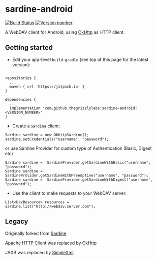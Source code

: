 # sardine-android

[![Build Status](https://circleci.com/gh/thegrizzlylabs/sardine-android.svg?&style=shield)](https://circleci.com/gh/thegrizzlylabs/sardine-android)
[![Version number](https://jitpack.io/v/thegrizzlylabs/sardine-android.svg) ](https://jitpack.io/v/thegrizzlylabs/sardine-android.svg)

A WebDAV client for Android, using [OkHttp](https://github.com/square/okhttp) as HTTP client.

## Getting started

- Edit your app-level `build.gradle` (see top of this page for the latest version):

```

repositories {
  ...
  maven { url 'https://jitpack.io' }
}

dependencies {
  ...
  implementation 'com.github.thegrizzlylabs:sardine-android:<VERSION_NUMBER>'
}
```

- Create a `Sardine` client:
```
Sardine sardine = new OkHttpSardine();
sardine.setCredentials("username", "password");
```

or use Sardine Provider for custom type of Authentication (Basic, Digest etc)
```
Sardine sardine =  SardineProvider.getSardineWithBasic("username", "password");
Sardine sardine =  SardineProvider.getSardineWithPreemptive("username", "password");
Sardine sardine =  SardineProvider.getSardineWithDigest("username", "password");
```

- Use the client to make requests to your WebDAV server:
```
List<DavResource> resources = sardine.list("http://webdav.server.com");
```

## Legacy

Originally forked from [Sardine](https://github.com/lookfirst/sardine)

[Apache HTTP Client](http://hc.apache.org/) was replaced by [OkHttp](https://github.com/square/okhttp)

JAXB was replaced by [SimpleXml](http://simple.sourceforge.net/)
